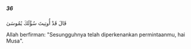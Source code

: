 ##### 36

<span class="ayah">قَالَ قَدْ أُوتِيتَ سُؤْلَكَ يَٰمُوسَىٰ</span>

<span class="ayah_translation">Allah berfirman: "Sesungguhnya telah diperkenankan permintaanmu, hai Musa".</span>
